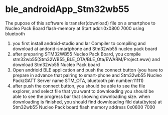 # ble_androidApp_Stm32wb55

The pupose of this software is transfer(download) file on a smartphoe to Nucleo Pack Board flash-memory at Start addr:0x0800 7000 using bluetooth 

1. you first install android-studio and Iar Compiler to compiling and download at andorid-smartphone and Stm32wb55 nucleo pack board
2. after preparing STM32WB55 Nucleo Pack Board, you compile stm32wb55(Stm32WB55_BLE_OTA/BLE_Ota/EWARM/Project.eww) and download Stm32wb55 Nucleo Pack board
3. Open andrioid BLE application and push the connect button (you have to prepare in advance that pairing to smart-phone and Stm32wb55 Nucleo Pack(GATT Server name STM_OTA, bluetooth pin number:11111)
4. after push the connect button, you should be able to see the file explorer, and select file that you want to downloading
you should be able to see the progress bar that showing downloading size. when downloading is finished, you should find downloading fild data(bytes) at Stm32wb55 Nucleo Pack board flash memory address 0x0800 7000
